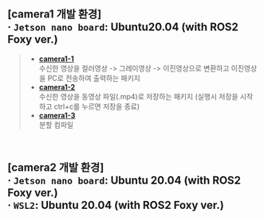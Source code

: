 ## [camera1 개발 환경] <br/> · ``Jetson nano board``: Ubuntu20.04 (with ROS2 Foxy ver.)
> - [**camera1-1**](https://github.com/jogeonuuuu/ROS2/tree/main/src/camera/camera1/camera1-1)   
> 수신한 영상을 컬러영상 -> 그레이영상 -> 이진영상으로 변환하고 이진영상을 PC로 전송하여 출력하는 패키지
> - [**camera1-2**](https://github.com/jogeonuuuu/ROS2/tree/main/src/camera/camera1/camera1-2)   
> 수신한 영상을 동영상 파일(.mp4)로 저장하는 패키지 (실행시 저장을 시작하고 ctrl+c를 누르면 저장을 종료)
> - [**camera1-3**](https://github.com/jogeonuuuu/ROS2/tree/main/src/camera/camera1/camera1-3)   
> 분할 컴파일

<br/>

## [camera2 개발 환경] <br/> · ``Jetson nano board``: Ubuntu 20.04 (with ROS2 Foxy ver.) <br/> · ``WSL2``: Ubuntu 20.04 (with ROS2 Foxy ver.)
